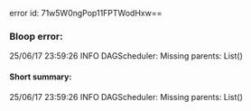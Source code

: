 error id: 71w5W0ngPop11FPTWodHxw==
### Bloop error:

25/06/17 23:59:26 INFO DAGScheduler: Missing parents: List()
#### Short summary: 

25/06/17 23:59:26 INFO DAGScheduler: Missing parents: List()